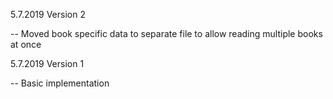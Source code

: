 5.7.2019 Version 2

-- Moved book specific data to separate file to allow reading multiple books at once

5.7.2019 Version 1

-- Basic implementation
